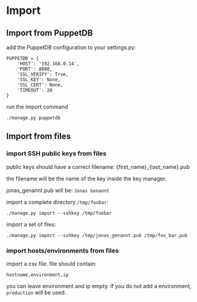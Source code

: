 # Import

## Import from PuppetDB

add the PuppetDB configuration to your settings.py:

    PUPPETDB = {
        'HOST': '192.168.0.14',
        'PORT': 8080,
        'SSL_VERIFY': True,
        'SSL_KEY': None,
        'SSL_CERT': None,
        'TIMEOUT': 20
    }


run the import command

    ./manage.py puppetdb


## Import from files


### import SSH public keys from files


public keys should have a correct filename: {first_name}_{last_name}.pub

the filename will be the name of the key inside the key manager.

jonas_genannt.pub will be: ``Jonas Genannt``

import a complete directory ``/tmp/foobar``:

    ./manage.py import --sshkey /tmp/foobar

import a set of files:

    ./manage.py import --sshkey /tmp/jonas_genannt.pub /tmp/foo_bar.pub


### import hosts/environments from files

import a csv file. file should contain:

    hostname,environment,ip

you can leave environment and ip empty. if you do not add a environment, ``production`` will be used.
